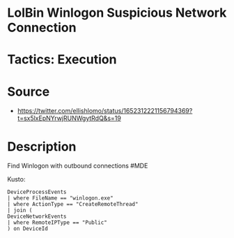 # LolBin Winlogon Suspicious Network Connection

# Tactics: Execution

# Source

- https://twitter.com/ellishlomo/status/1652312221156794369?t=sx5lxEpNYrwjRUNWgytRdQ&s=19


# Description

Find Winlogon with outbound connections #MDE

Kusto:


```
DeviceProcessEvents
| where FileName == "winlogon.exe"
| where ActionType == "CreateRemoteThread"
| join (
DeviceNetworkEvents
| where RemoteIPType == "Public"
) on DeviceId
```
